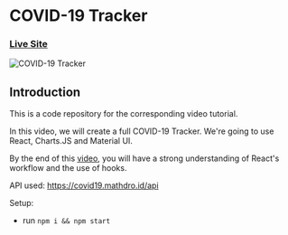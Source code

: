 # COVID-19 Tracker

### [Live Site](https://covid19statswebsite.netlify.com/)

![COVID-19 Tracker](https://i.ibb.co/X87BqVY/Screenshot-2020-04-13-at-10-14-58.png)

## Introduction
This is a code repository for the corresponding video tutorial. 

In this video, we will create a full COVID-19 Tracker. We're going to use React, Charts.JS and Material UI.

By the end of this [video](https://www.youtube.com/watch?v=khJlrj3Y6Ls), you will have a strong understanding of React's workflow and the use of hooks.

API used: https://covid19.mathdro.id/api

Setup:
- run ```npm i && npm start```
